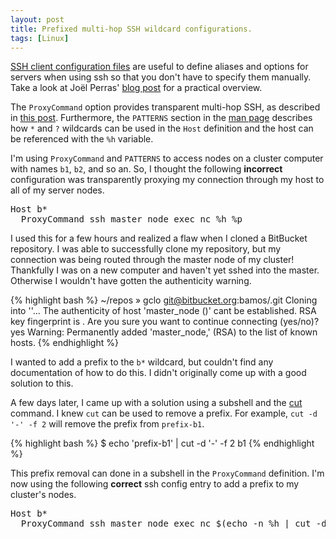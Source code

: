 ```yaml
---
layout: post
title: Prefixed multi-hop SSH wildcard configurations.
tags: [Linux]
---
```


[SSH client configuration files][ssh-config] are useful to define
aliases and options for servers when using ssh so that you don't
have to specify them manually.
Take a look at Joël Perras' [blog post][perras-post] for a practical overview.

The `ProxyCommand` option provides transparent multi-hop SSH,
as described in [this post][multihop-post].
Furthermore, the `PATTERNS` section in the [man page][ssh-config]
describes how `*` and `?` wildcards can be used in the `Host` definition
and the host can be referenced with the `%h` variable.

I'm using `ProxyCommand` and `PATTERNS` to access nodes on a cluster computer
with names `b1`, `b2`, and so an.
So, I thought the following **incorrect** configuration was transparently
proxying my connection through my host to all of my server nodes.

<pre>
Host b*
  ProxyCommand ssh master_node exec nc %h %p
</pre>

I used this for a few hours and realized a flaw when I cloned a BitBucket repository.
I was able to successfully clone my repository, but my connection was
being routed through the master node of my cluster!
Thankfully I was on a new computer and haven't yet sshed into the master.
Otherwise I wouldn't have gotten the authenticity warning.

{% highlight bash %}
~/repos » gclo git@bitbucket.org:bamos/<repo>.git
Cloning into '<repo>'...
The authenticity of host 'master_node (<ip address>)' cant be
established.
RSA key fingerprint is <fingerprint>.
Are you sure you want to continue connecting (yes/no)? yes
Warning: Permanently added 'master_node,<ip address>' (RSA) to
the list of known hosts.
{% endhighlight %}

I wanted to add a prefix to the `b*` wildcard, but couldn't
find any documentation of how to do this.
I didn't originally come up with a good solution to this.

A few days later, I came up with a solution using a subshell and the
[cut][cut] command.
I knew `cut` can be used to remove a prefix.
For example, `cut -d '-' -f 2` will remove the prefix from `prefix-b1`.

{% highlight bash %}
$ echo 'prefix-b1' | cut -d '-' -f 2
b1
{% endhighlight %}

This prefix removal can done in a subshell in the `ProxyCommand` definition.
I'm now using the following **correct** ssh config entry to add a prefix
to my cluster's nodes.

<pre>
Host b*
  ProxyCommand ssh master_node exec nc $(echo -n %h | cut -d '-' -f 2) %p
</pre>


[ssh-config]: http://linux.die.net/man/5/ssh_config
[perras-post]: http://nerderati.com/2011/03/17/simplify-your-life-with-an-ssh-config-file/
[multihop-post]: http://sshmenu.sourceforge.net/articles/transparent-mulithop.html
[cut]: http://linux.die.net/man/1/cut

